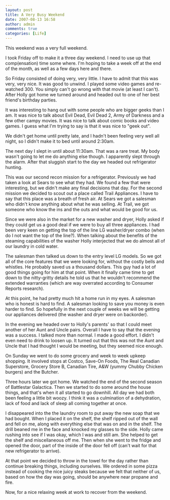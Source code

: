 ```yaml
---
layout: post
title: A Very Busy Weekend
date: 2007-08-13 16:58
author: admin
comments: true
categories: [Life]
---
```

This weekend was a very full weekend.

I took Friday off to make it a three day weekend.  I need to use up that comp(ensation) time some where.  I'm hoping to take a week off at the end of the month, as well as a few days here and there.

So Friday consisted of doing very, very little.  I have to admit that this was very, very nice.  It was good to unwind.  I played some video games and re-watched 300.  You simply can't go wrong with that movie (at least I can't).  After Holly got home we turned around and headed out to one of her best friend's birthday parties.

It was interesting to hang out with some people who are bigger geeks than I am.  It was nice to talk about Evil Dead, Evil Dead 2, Army of Darkness and a few other campy movies.  It was nice to talk about comic books and video games.  I guess what I'm trying to say is that it was nice to "geek out".

We didn't get home until pretty late, and I hadn't been feeling very well all night, so I didn't make it to bed until around 2:30am.

The next day I slept in until about 11:30am.  That was a rare treat.  My body wasn't going to let me do anything else though.  I apparently slept through the alarm.  After that sluggish start to the day we headed out refrigerator hunting.  

This was our second recon mission for a refrigerator.  Previously we had taken a look at Sears to see what they had.  We found a few that were interesting, but we didn't make any final decisions that day.  For the second mission we decided to scout out a place called Trail Appliances.  I have to say that this place was a breath of fresh air.  At Sears we got a salesman who didn't know anything about what he was selling.  At Trail, we got someone who know the ins and the outs and what would be good for us.

Since we were also in the market for a new washer and dryer, Holly asked if they could get us a good deal if we were to buy all three appliances.  I had been very keen on getting the top of the line LG washer/dryer combo (when do I not want the top of the line?).  When talking about the benefits of the steaming capabilities of the washer Holly interjected that we do almost all of our laundry in cold water.  

The salesman then talked us down to the entry level LG models.  So we got all of the core features that we were looking for, without the costly bells and whistles.  He probably saved us a thousand dollars.  This guy had a lot of good things going for him at that point.  When it finally came time to get down to the nitty-gritty details he told us that he wouldn't recommend the extended warranties (which are way overrated according to Consumer Reports research).  

At this point, he had pretty much hit a home run in my eyes.  A salesman who is honest is hard to find.  A salesman looking to save you money is even harder to find.  So hopefully in the next couple of weeks we will be getting our appliances delivered (the washer and dryer were on backorder).

In the evening we headed over to Holly's parents' so that I could meet another of her Aunt and Uncle pairs.  Overall I have to say that the evening was a success.  I talked more than normal.  I made a good effort.  I didn't even need to drink to loosen up.  It turned out that this was not the Aunt and Uncle that I had thought I would be meeting, but they seemed nice enough.

On Sunday we went to do some grocery and week to week upkeep shopping.  It involved stops at Costco, Save-On Foods, The Real Canadian Superstore, Grocery Store B, Canadian Tire, A&W (yummy Chubby Chicken burgers) and the Butcher.

Three hours later we got home.  We watched the end of the second season of Battlestar Galactica.  Then we started to do some around the house things, and that's when it all started to go downhill.  All day we had both been feeling a little bit woozy.  I think it was a culmination of a dehydration, lack of food and lack of sleep all coming together at once.

I disappeared into the the laundry room to put away the new soap that we had bought.  When I placed it on the shelf, the shelf ripped out of the wall and fell on me, along with everything else that was on and in the shelf.  The drill beaned me in the face and knocked my glasses to the side.  Holly came rushing into see if I was okay, which I was and still am.  She helped to get the shelf and miscellaneous off me.  Then when she went to the fridge and opened the door, part of the inside of the door fell off (can't wait for that new refrigerator to arrive).  

At that point we decided to throw in the towel for the day rather than continue breaking things, including ourselves.  We ordered in some pizza instead of cooking the nice juicy steaks because we felt that neither of us, based on how the day was going, should be anywhere near propane and fire.

Now, for a nice relaxing week at work to recover from the weekend.
